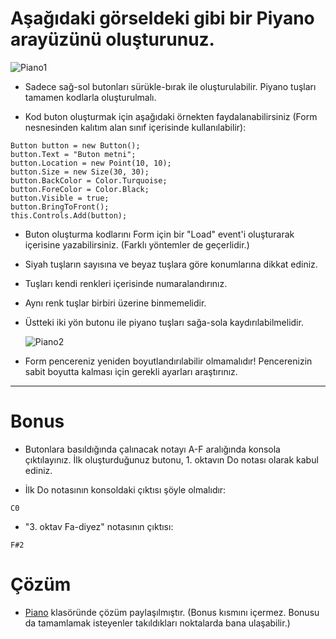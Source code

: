 # Aşağıdaki görseldeki gibi bir Piyano arayüzünü oluşturunuz.

![Piano1](https://github.com/mof-selvi/gorsel-programlama-lab/assets/58203457/f251b0b7-af2a-410c-ae86-fae4e0e7f8af)

* Sadece sağ-sol butonları sürükle-bırak ile oluşturulabilir. Piyano tuşları tamamen kodlarla oluşturulmalı.

* Kod buton oluşturmak için aşağıdaki örnekten faydalanabilirsiniz (Form nesnesinden kalıtım alan sınıf içerisinde kullanılabilir):
```
Button button = new Button();
button.Text = "Buton metni";
button.Location = new Point(10, 10);
button.Size = new Size(30, 30);
button.BackColor = Color.Turquoise;
button.ForeColor = Color.Black;
button.Visible = true;
button.BringToFront();
this.Controls.Add(button);
```

* Buton oluşturma kodlarını Form için bir "Load" event'i oluşturarak içerisine yazabilirsiniz. (Farklı yöntemler de geçerlidir.)

* Siyah tuşların sayısına ve beyaz tuşlara göre konumlarına dikkat ediniz.

* Tuşları kendi renkleri içerisinde numaralandırınız.

* Aynı renk tuşlar birbiri üzerine binmemelidir.

* Üstteki iki yön butonu ile piyano tuşları sağa-sola kaydırılabilmelidir.

  ![Piano2](https://github.com/mof-selvi/gorsel-programlama-lab/assets/58203457/aeb976cf-6a8d-4a6e-8813-91c3a8d7f9a6)


* Form pencereniz yeniden boyutlandırılabilir olmamalıdır! Pencerenizin sabit boyutta kalması için gerekli ayarları araştırınız.

---

# Bonus

* Butonlara basıldığında çalınacak notayı A-F aralığında konsola çıktılayınız. İlk oluşturduğunuz butonu, 1. oktavın Do notası olarak kabul ediniz.

* İlk Do notasının konsoldaki çıktısı şöyle olmalıdır:
```
C0
```

* "3. oktav Fa-diyez" notasının çıktısı:
```
F#2
```


# Çözüm

* [Piano](https://github.com/mof-selvi/gorsel-programlama-lab/tree/main/Piano) klasöründe çözüm paylaşılmıştır. (Bonus kısmını içermez. Bonusu da tamamlamak isteyenler takıldıkları noktalarda bana ulaşabilir.)


